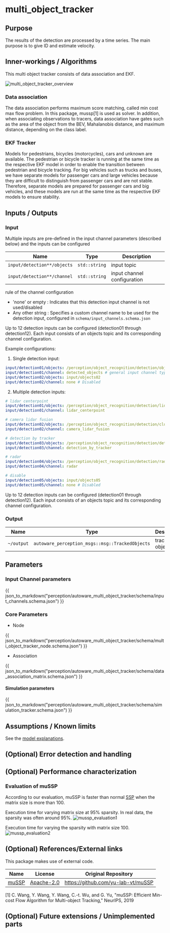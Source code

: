 # multi_object_tracker

## Purpose

The results of the detection are processed by a time series. The main purpose is to give ID and estimate velocity.

## Inner-workings / Algorithms

This multi object tracker consists of data association and EKF.

![multi_object_tracker_overview](image/multi_object_tracker_overview.svg)

### Data association

The data association performs maximum score matching, called min cost max flow problem.
In this package, mussp[1] is used as solver.
In addition, when associating observations to tracers, data association have gates such as the area of the object from the BEV, Mahalanobis distance, and maximum distance, depending on the class label.

### EKF Tracker

Models for pedestrians, bicycles (motorcycles), cars and unknown are available.
The pedestrian or bicycle tracker is running at the same time as the respective EKF model in order to enable the transition between pedestrian and bicycle tracking.
For big vehicles such as trucks and buses, we have separate models for passenger cars and large vehicles because they are difficult to distinguish from passenger cars and are not stable. Therefore, separate models are prepared for passenger cars and big vehicles, and these models are run at the same time as the respective EKF models to ensure stability.

<!-- Write how this package works. Flowcharts and figures are great. Add sub-sections as you like.

Example:
  ### Flowcharts

  ...(PlantUML or something)

  ### State Transitions

  ...(PlantUML or something)

  ### How to filter target obstacles

  ...

  ### How to optimize trajectory

  ...
-->

## Inputs / Outputs

### Input

Multiple inputs are pre-defined in the input channel parameters (described below) and the inputs can be configured

| Name                        | Type          | Description                 |
| --------------------------- | ------------- | --------------------------- |
| `input/detection**/objects` | `std::string` | input topic                 |
| `input/detection**/channel` | `std::string` | input channel configuration |

rule of the channel configuration

- 'none' or empty : Indicates that this detection input channel is not used/disabled
- Any other string : Specifies a custom channel name to be used for the detection input, configured in `schema/input_channels.schema.json`

Up to 12 detection inputs can be configured (detection01 through detection12). Each input consists of an objects topic and its corresponding channel configuration.

Example configurations:

1. Single detection input:

```yaml
input/detection01/objects: /perception/object_recognition/detection/objects
input/detection01/channel: detected_objects # general input channel type
input/detection02/objects: input/objects02
input/detection02/channel: none # Disabled
```

2. Multiple detection inputs:

```yaml
# lidar centerpoint
input/detection01/objects: /perception/object_recognition/detection/lidar_centerpoint/objects
input/detection01/channel: lidar_centerpoint

# camera lidar fusion
input/detection02/objects: /perception/object_recognition/detection/clustering/camera_lidar_fusion/objects
input/detection02/channel: camera_lidar_fusion

# detection by tracker
input/detection03/objects: /perception/object_recognition/detection/detection_by_tracker/objects
input/detection03/channel: detection_by_tracker

# radar
input/detection04/objects: /perception/object_recognition/detection/radar/objects
input/detection04/channel: radar

# disable
input/detection05/objects: input/objects05
input/detection05/channel: none # Disabled
```

Up to 12 detection inputs can be configured (detection01 through detection12). Each input consists of an objects topic and its corresponding channel configuration.

### Output

| Name       | Type                                            | Description     |
| ---------- | ----------------------------------------------- | --------------- |
| `~/output` | `autoware_perception_msgs::msg::TrackedObjects` | tracked objects |

## Parameters

### Input Channel parameters

{{ json_to_markdown("perception/autoware_multi_object_tracker/schema/input_channels.schema.json") }}

### Core Parameters

- Node

{{ json_to_markdown("perception/autoware_multi_object_tracker/schema/multi_object_tracker_node.schema.json") }}

- Association

{{ json_to_markdown("perception/autoware_multi_object_tracker/schema/data_association_matrix.schema.json") }}

#### Simulation parameters

{{ json_to_markdown("perception/autoware_multi_object_tracker/schema/simulation_tracker.schema.json") }}

## Assumptions / Known limits

See the [model explanations](models.md).

## (Optional) Error detection and handling

<!-- Write how to detect errors and how to recover from them.

Example:
  This package can handle up to 20 obstacles. If more obstacles found, this node will give up and raise diagnostic errors.
-->

## (Optional) Performance characterization

### Evaluation of muSSP

According to our evaluation, muSSP is faster than normal [SSP](src/data_association/successive_shortest_path) when the matrix size is more than 100.

Execution time for varying matrix size at 95% sparsity. In real data, the sparsity was often around 95%.
![mussp_evaluation1](image/mussp_evaluation1.png)

Execution time for varying the sparsity with matrix size 100.
![mussp_evaluation2](image/mussp_evaluation2.png)

## (Optional) References/External links

This package makes use of external code.

| Name                                                      | License                                                   | Original Repository                  |
| --------------------------------------------------------- | --------------------------------------------------------- | ------------------------------------ |
| [muSSP](src/data_association/mu_successive_shortest_path) | [Apache-2.0](https://www.apache.org/licenses/LICENSE-2.0) | <https://github.com/yu-lab-vt/muSSP> |

[1] C. Wang, Y. Wang, Y. Wang, C.-t. Wu, and G. Yu, "muSSP: Efficient
Min-cost Flow Algorithm for Multi-object Tracking," NeurIPS, 2019

## (Optional) Future extensions / Unimplemented parts

<!-- Write future extensions of this package.

Example:
  Currently, this package can't handle the chattering obstacles well. We plan to add some probabilistic filters in the perception layer to improve it.
  Also, there are some parameters that should be global(e.g. vehicle size, max steering, etc.). These will be refactored and defined as global parameters so that we can share the same parameters between different nodes.
-->
